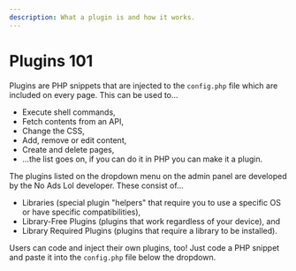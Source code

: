 ```yaml
---
description: What a plugin is and how it works.
---
```


# Plugins 101

Plugins are PHP snippets that are injected to the `config.php` file which are included on every page. This can be used to...

* Execute shell commands,
* Fetch contents from an API,
* Change the CSS,
* Add, remove or edit content,
* Create and delete pages,
* ...the list goes on, if you can do it in PHP you can make it a plugin.

The plugins listed on the dropdown menu on the admin panel are developed by the No Ads Lol developer. These consist of...

* Libraries (special plugin "helpers" that require you to use a specific OS or have specific compatibilities),
* Library-Free Plugins (plugins that work regardless of your device), and
* Library Required Plugins (plugins that require a library to be installed).

Users can code and inject their own plugins, too! Just code a PHP snippet and paste it into the `config.php` file below the dropdown.
